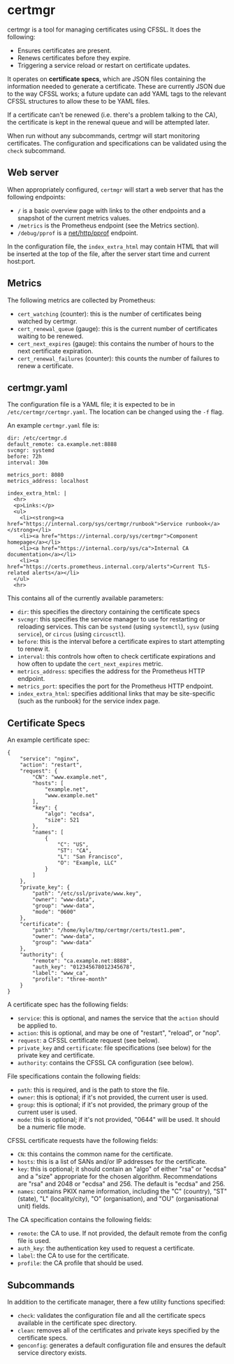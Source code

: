 # certmgr

certmgr is a tool for managing certificates using CFSSL. It does the
following:

* Ensures certificates are present.
* Renews certificates before they expire.
* Triggering a service reload or restart on certificate updates.

It operates on **certificate specs**, which are JSON files containing
the information needed to generate a certificate. These are currently
JSON due to the way CFSSL works; a future update can add YAML tags to
the relevant CFSSL structures to allow these to be YAML files.

If a certificate can't be renewed (i.e. there's a problem talking to
the CA), the certificate is kept in the renewal queue and will be
attempted later.

When run without any subcommands, certmgr will start monitoring
certificates. The configuration and specifications can be validated
using the `check` subcommand.

## Web server

When appropriately configured, `certmgr` will start a web server that
has the following endpoints:

* `/` is a basic overview page with links to the other endpoints and a
  snapshot of the current metrics values.
* `/metrics` is the Prometheus endpoint (see the Metrics section).
* `/debug/pprof` is a
  [net/http/pprof](https://golang.org/pkg/net/http/pprof/) endpoint.

In the configuration file, the `index_extra_html` may contain HTML
that will be inserted at the top of the file, after the server start
time and current host:port.

## Metrics

The following metrics are collected by Prometheus:

* `cert_watching` (counter): this is the number of certificates being
  watched by certmgr.
* `cert_renewal_queue` (gauge): this is the current number of
  certificates waiting to be renewed.
* `cert_next_expires` (gauge): this contains the number of hours to
  the next certificate expiration.
* `cert_renewal_failures` (counter): this counts the number of
  failures to renew a certificate.

## certmgr.yaml

The configuration file is a YAML file; it is expected to be in
`/etc/certmgr/certmgr.yaml`. The location can be changed using the
`-f` flag.

An example `certmgr.yaml` file is:

```
dir: /etc/certmgr.d
default_remote: ca.example.net:8888
svcmgr: systemd
before: 72h
interval: 30m

metrics_port: 8080
metrics_address: localhost

index_extra_html: |
  <hr>
  <p>Links:</p>
  <ul>
    <li><strong><a href="https://internal.corp/sys/certmgr/runbook">Service runbook</a></strong></li>
	<li><a href="https://internal.corp/sys/certmgr">Component homepage</a></li>
	<li><a href="https://internal.corp/sys/ca">Internal CA documentation</a></li>
	<li><a href="https://certs.prometheus.internal.corp/alerts">Current TLS-related alerts</a></li>
  </ul>
  <hr>
```

This contains all of the currently available parameters:

* `dir`: this specifies the directory containing the certificate specs
* `svcmgr`: this specifies the service manager to use for restarting
  or reloading services. This can be `systemd` (using `systemctl`),
  `sysv` (using `service`), or `circus` (using `circusctl`).
* `before`: this is the interval before a certificate expires to start
  attempting to renew it.
* `interval`: this controls how often to check certificate expirations
  and how often to update the `cert_next_expires` metric.
* `metrics_address`: specifies the address for the Prometheus HTTP
  endpoint.
* `metrics_port`: specifies the port for the Prometheus HTTP endpoint.
* `index_extra_html`: specifies additional links that may be
  site-specific (such as the runbook) for the service index page.

## Certificate Specs

An example certificate spec:

```
{
    "service": "nginx",
    "action": "restart",
    "request": {
        "CN": "www.example.net",
        "hosts": [
            "example.net",
            "www.example.net"
        ],
        "key": {
            "algo": "ecdsa",
            "size": 521
        },
        "names": [
            {
                "C": "US",
                "ST": "CA",
                "L": "San Francisco",
                "O": "Example, LLC"
            }
        ]
    },
    "private_key": {
        "path": "/etc/ssl/private/www.key",
        "owner": "www-data",
        "group": "www-data",
        "mode": "0600"
    },
    "certificate": {
        "path": "/home/kyle/tmp/certmgr/certs/test1.pem",
        "owner": "www-data",
        "group": "www-data"
    },
    "authority": {
        "remote": "ca.example.net:8888",
        "auth_key": "012345678012345678",
        "label": "www_ca",
        "profile": "three-month"
    }
}
```

A certificate spec has the following fields:

* `service`: this is optional, and names the service that the `action`
  should be applied to.
* `action`: this is optional, and may be one of "restart", "reload",
  or "nop".
* `request`: a CFSSL certificate request (see below).
* `private_key` and `certificate`: file specifications (see below) for
  the private key and certificate.
* `authority`: contains the CFSSL CA configuration (see below).

File specifications contain the following fields:

* `path`: this is required, and is the path to store the file.
* `owner`: this is optional; if it's not provided, the current user is
  used.
* `group`: this is optional; if it's not provided, the primary group
  of the current user is used.
* `mode`: this is optional; if it's not provided, "0644" will be
  used. It should be a numeric file mode.

CFSSL certificate requests have the following fields:

* `CN`: this contains the common name for the certificate.
* `hosts`: this is a list of SANs and/or IP addresses for the
  certificate.
* `key`: this is optional; it should contain an "algo" of either "rsa"
  or "ecdsa" and a "size" appropriate for the chosen
  algorithm. Recommendations are "rsa" and 2048 or "ecdsa"
  and 256. The default is "ecdsa" and 256.
* `names`: contains PKIX name information, including the "C"
  (country), "ST" (state), "L" (locality/city), "O" (organisation),
  and "OU" (organisational unit) fields.

The CA specification contains the following fields:

* `remote`: the CA to use. If not provided, the default remote from
  the config file is used.
* `auth_key`: the authentication key used to request a certificate.
* `label`: the CA to use for the certificate.
* `profile`: the CA profile that should be used.

## Subcommands

In addition to the certificate manager, there a few utility functions
specified:

* `check`: validates the configuration file and all the certificate
  specs available in the certificate spec directory.
* `clean`: removes all of the certificates and private keys specified
  by the certificate specs.
* `genconfig`: generates a default configuration file and ensures the
  default service directory exists.
